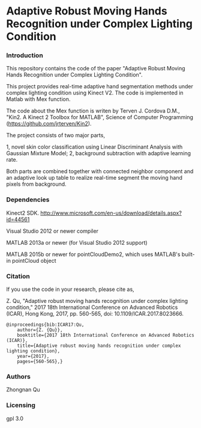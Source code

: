 # Adaptive Robust Moving Hands Recognition under Complex Lighting Condition

### Introduction
This repository contains the code of the paper "Adaptive Robust Moving Hands Recognition under Complex Lighting Condition". 

This project provides real-time adaptive hand segmentation methods under complex lighting condition using Kinect V2. The code is implemented in Matlab with Mex function.

The code about the Mex function is writen by Terven J. Cordova D.M., "Kin2. A Kinect 2 Toolbox for MATLAB", Science of Computer Programming (https://github.com/jrterven/Kin2). 

The project consists of two major parts, 

1, novel skin color classification using Linear Discriminant Analysis with Gaussian Mixture Model; 
2, background subtraction with adaptive learning rate.

Both parts are combined together with connected neighbor component and an adaptive look up table to realize real-time segment the moving hand pixels from background.

### Dependencies
Kinect2 SDK. http://www.microsoft.com/en-us/download/details.aspx?id=44561

Visual Studio 2012 or newer compiler

MATLAB 2013a or newer (for Visual Studio 2012 support)

MATLAB 2015b or newer for pointCloudDemo2, which uses MATLAB's built-in pointCloud object

### Citation
If you use the code in your research, please cite as,

Z. Qu, "Adaptive robust moving hands recognition under complex lighting condition," 2017 18th International Conference on Advanced Robotics (ICAR), Hong Kong, 2017, pp. 560-565, doi: 10.1109/ICAR.2017.8023666.

    @inproceedings{bib:ICAR17:Qu,
        author={Z. {Qu}},
        booktitle={2017 18th International Conference on Advanced Robotics (ICAR)}, 
        title={Adaptive robust moving hands recognition under complex lighting condition}, 
        year={2017},
        pages={560-565},}

### Authors
Zhongnan Qu

### Licensing 
gpl 3.0
